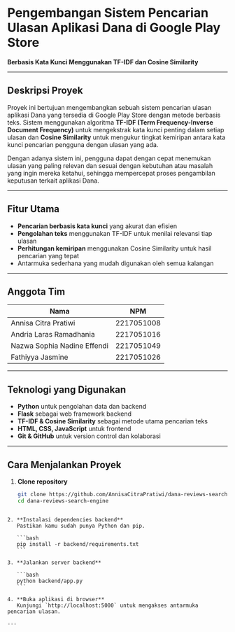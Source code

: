 # Pengembangan Sistem Pencarian Ulasan Aplikasi Dana di Google Play Store  
**Berbasis Kata Kunci Menggunakan TF-IDF dan Cosine Similarity**

---

## Deskripsi Proyek

Proyek ini bertujuan mengembangkan sebuah sistem pencarian ulasan aplikasi Dana yang tersedia di Google Play Store dengan metode berbasis teks. Sistem menggunakan algoritma **TF-IDF (Term Frequency-Inverse Document Frequency)** untuk mengekstrak kata kunci penting dalam setiap ulasan dan **Cosine Similarity** untuk mengukur tingkat kemiripan antara kata kunci pencarian pengguna dengan ulasan yang ada.

Dengan adanya sistem ini, pengguna dapat dengan cepat menemukan ulasan yang paling relevan dan sesuai dengan kebutuhan atau masalah yang ingin mereka ketahui, sehingga mempercepat proses pengambilan keputusan terkait aplikasi Dana.

---

## Fitur Utama

- **Pencarian berbasis kata kunci** yang akurat dan efisien  
- **Pengolahan teks** menggunakan TF-IDF untuk menilai relevansi tiap ulasan  
- **Perhitungan kemiripan** menggunakan Cosine Similarity untuk hasil pencarian yang tepat  
- Antarmuka sederhana yang mudah digunakan oleh semua kalangan

---

## Anggota Tim

| Nama                      | NPM         
|---------------------------|-------------
| Annisa Citra Pratiwi      | 2217051008  
| Andria Laras Ramadhania   | 2217051016  
| Nazwa Sophia Nadine Effendi | 2217051049 
| Fathiyya Jasmine          | 2217051026  

---

## Teknologi yang Digunakan

- **Python** untuk pengolahan data dan backend  
- **Flask** sebagai web framework backend  
- **TF-IDF & Cosine Similarity** sebagai metode utama pencarian teks  
- **HTML, CSS, JavaScript** untuk frontend  
- **Git & GitHub** untuk version control dan kolaborasi

---

## Cara Menjalankan Proyek

1. **Clone repository**  
   ```bash
   git clone https://github.com/AnnisaCitraPratiwi/dana-reviews-search-engine.git
   cd dana-reviews-search-engine
````

2. **Instalasi dependencies backend**
   Pastikan kamu sudah punya Python dan pip.

   ```bash
   pip install -r backend/requirements.txt
   ```

3. **Jalankan server backend**

   ```bash
   python backend/app.py
   ```

4. **Buka aplikasi di browser**
   Kunjungi `http://localhost:5000` untuk mengakses antarmuka pencarian ulasan.

---

